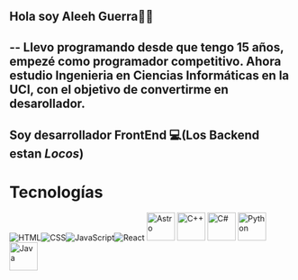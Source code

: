 ## Hola soy Aleeh Guerra🖖🏻
--
Llevo programando desde que tengo 15 años, empezé como programador competitivo. Ahora estudio Ingenieria en Ciencias Informáticas en la UCI, con el objetivo de convertirme en desarollador.
--
Soy desarrollador **FrontEnd** 💻(Los Backend estan ***Locos***)
--
# **Tecnologías**
![HTML](https://img.icons8.com/color/48/000000/html-5.png)![CSS](https://img.icons8.com/color/48/000000/css3.png)![JavaScript](https://img.icons8.com/color/48/000000/javascript.png)![React](https://img.icons8.com/color/48/000000/react-native.png)
<img src="https://cdn.jsdelivr.net/gh/devicons/devicon/icons/astro/astro-original.svg" alt="Astro" width="50" height="50"/>
<img src="https://cdn.jsdelivr.net/gh/devicons/devicon/icons/cplusplus/cplusplus-original.svg" alt="C++" width="50" height="50"/>
<img src="https://cdn.jsdelivr.net/gh/devicons/devicon/icons/csharp/csharp-original.svg" alt="C#" width="50" height="50"/>
<img src="https://cdn.jsdelivr.net/gh/devicons/devicon/icons/python/python-original.svg" alt="Python" width="50" height="50"/>
<img src="https://cdn.jsdelivr.net/gh/devicons/devicon/icons/java/java-original.svg" alt="Java" width="50" height="50"/>
<!---
AleehGuerra/AleehGuerra is a ✨ special ✨ repository because its `README.md` (this file) appears on your GitHub profile.
You can click the Preview link to take a look at your changes.
--->
